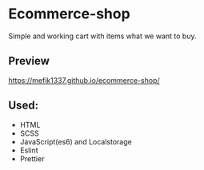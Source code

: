 # Ecommerce-shop
Simple and working cart with items what we want to buy.
## Preview
https://mefik1337.github.io/ecommerce-shop/
## Used:
<ul>
<li>HTML</li>
<li>SCSS</li>
<li>JavaScript(es6) and Localstorage</li>
<li>Eslint</li>
<li>Prettier</li>
</ul>
